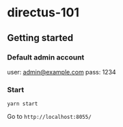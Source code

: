 # directus-101

## Getting started

### Default admin account

user: admin@example.com
pass: 1234

### Start

`yarn start`

Go to `http://localhost:8055/`
